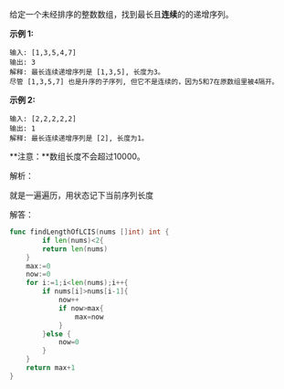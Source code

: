 给定一个未经排序的整数数组，找到最长且**连续**的的递增序列。

**示例 1:**

```
输入: [1,3,5,4,7]
输出: 3
解释: 最长连续递增序列是 [1,3,5], 长度为3。
尽管 [1,3,5,7] 也是升序的子序列, 但它不是连续的，因为5和7在原数组里被4隔开。 
```

**示例 2:**

```
输入: [2,2,2,2,2]
输出: 1
解释: 最长连续递增序列是 [2], 长度为1。
```

**注意：**数组长度不会超过10000。

解析：

就是一遍遍历，用状态记下当前序列长度

解答：

```go
func findLengthOfLCIS(nums []int) int {
    	if len(nums)<2{
		return len(nums)
	}
    max:=0
	now:=0
	for i:=1;i<len(nums);i++{
		if nums[i]>nums[i-1]{
			now++
			if now>max{
				max=now
			}
		}else {
			now=0
		}
	}
	return max+1
}
```

